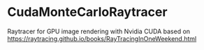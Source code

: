 # CudaMonteCarloRaytracer

Raytracer for GPU image rendering with Nvidia CUDA based on https://raytracing.github.io/books/RayTracingInOneWeekend.html
